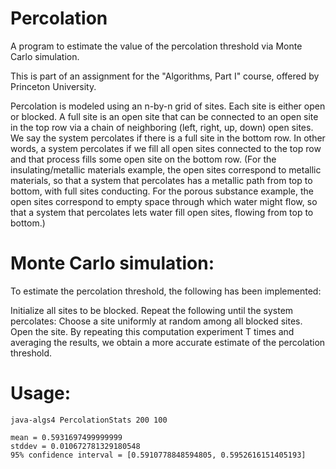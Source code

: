 # Percolation
A program to estimate the value of the percolation threshold via Monte Carlo simulation.

This is part of an assignment for the "Algorithms, Part I" course, offered by Princeton University.

Percolation is modeled using an n-by-n grid of sites. Each site is either open or blocked. A full site is an open site that can be connected to an open site in the top row via a chain of neighboring (left, right, up, down) open sites. We say the system percolates if there is a full site in the bottom row. In other words, a system percolates if we fill all open sites connected to the top row and that process fills some open site on the bottom row. (For the insulating/metallic materials example, the open sites correspond to metallic materials, so that a system that percolates has a metallic path from top to bottom, with full sites conducting. For the porous substance example, the open sites correspond to empty space through which water might flow, so that a system that percolates lets water fill open sites, flowing from top to bottom.)


# Monte Carlo simulation:

To estimate the percolation threshold, the following has been implemented:

Initialize all sites to be blocked.
Repeat the following until the system percolates:
Choose a site uniformly at random among all blocked sites.
Open the site.
By repeating this computation experiment T times and averaging the results, we obtain a more accurate estimate of the percolation threshold. 

# Usage:

    java-algs4 PercolationStats 200 100
    
    mean = 0.5931697499999999
    stddev = 0.010672781329180548
    95% confidence interval = [0.5910778848594805, 0.5952616151405193]
